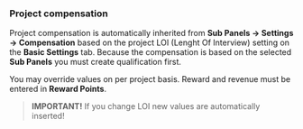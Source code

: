 ### Project compensation

Project compensation is automatically inherited from **Sub Panels -> Settings -> Compensation** based on the project LOI (Lenght Of Interview) setting on the **Basic Settings** tab. Because the compensation is based on the selected **Sub Panels** you must create qualification first.

You may override values on per project basis. Reward and revenue must be entered in **Reward Points**.

> **IMPORTANT!** If you change LOI new values are automatically inserted!
